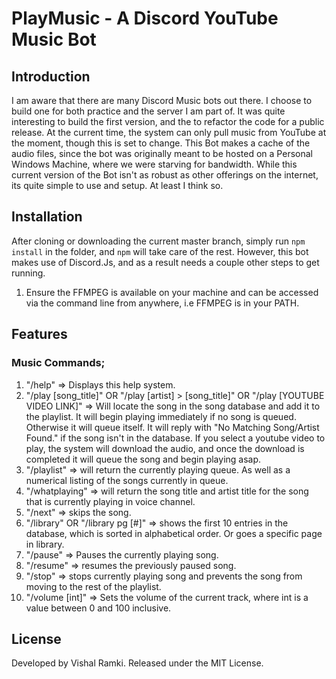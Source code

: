 # PlayMusic - A Discord YouTube Music Bot

## Introduction

I am aware that there are many Discord Music bots out there. I choose to build one for both practice and the server I am part of. It was quite interesting to build the first version, and the to refactor the code for a public release. At the current time, the system can only pull music from YouTube at the moment, though this is set to change. This Bot makes a cache of the audio files, since the bot was originally meant to be hosted on a Personal Windows Machine, where we were starving for bandwidth. While this current version of the Bot isn't as robust as other offerings on the internet, its quite simple to use and setup. At least I think so.

## Installation

After cloning or downloading the current master branch, simply run `npm install` in the folder, and `npm` will take care of the rest. However, this bot makes use of Discord.Js, and as a result needs a couple other steps to get running.

1. Ensure the FFMPEG is available on your machine and can be accessed via the command line from anywhere, i.e FFMPEG is in your PATH.

## Features

### Music Commands;

1. "/help" => Displays this help system.
2. "/play [song_title]" OR "/play [artist] > [song_title]" OR "/play [YOUTUBE VIDEO LINK]" => Will locate the song in the song database and add it to the playlist. It will begin playing immediately if no song is queued. Otherwise it will queue itself. It will reply with "No Matching Song/Artist Found." if the song isn't in the database. If you select a youtube video to play, the system will download the audio, and once the download is completed it will queue the song and begin playing asap.
3. "/playlist" => will return the currently playing queue. As well as a numerical listing of the songs currently in queue.
4. "/whatplaying" => will return the song title and artist title for the song that is currently playing in voice channel.
5. "/next" => skips the song.
6. "/library" OR "/library pg [#]" => shows the first 10 entries in the database, which is sorted in alphabetical order. Or goes a specific page in library.
7. "/pause" => Pauses the currently playing song.
8. "/resume" => resumes the previously paused song.
9. "/stop" => stops currently playing song and prevents the song from moving to the rest of the playlist.
10. "/volume [int]" => Sets the volume of the current track, where int is a value between 0 and 100 inclusive.

## License

Developed by Vishal Ramki. Released under the MIT License.
